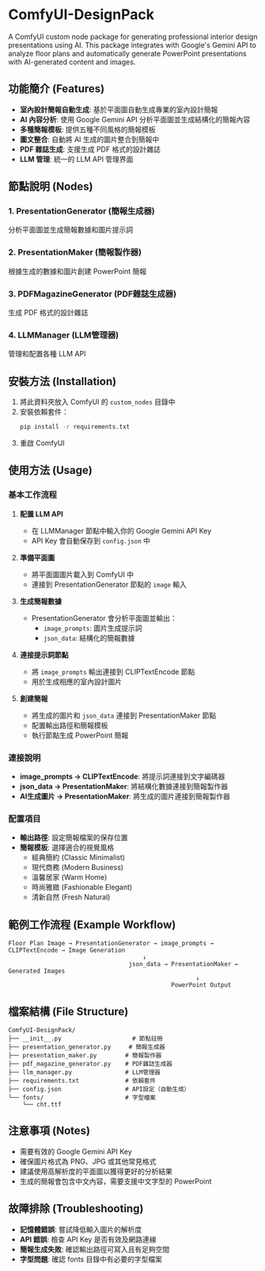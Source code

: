 # ComfyUI-DesignPack

A ComfyUI custom node package for generating professional interior design presentations using AI. This package integrates with Google's Gemini API to analyze floor plans and automatically generate PowerPoint presentations with AI-generated content and images.

## 功能簡介 (Features)

- **室內設計簡報自動生成**: 基於平面圖自動生成專業的室內設計簡報
- **AI 內容分析**: 使用 Google Gemini API 分析平面圖並生成結構化的簡報內容
- **多種簡報模板**: 提供五種不同風格的簡報模板
- **圖文整合**: 自動將 AI 生成的圖片整合到簡報中
- **PDF 雜誌生成**: 支援生成 PDF 格式的設計雜誌
- **LLM 管理**: 統一的 LLM API 管理界面

## 節點說明 (Nodes)

### 1. PresentationGenerator (簡報生成器)
分析平面圖並生成簡報數據和圖片提示詞

### 2. PresentationMaker (簡報製作器)
根據生成的數據和圖片創建 PowerPoint 簡報

### 3. PDFMagazineGenerator (PDF雜誌生成器)
生成 PDF 格式的設計雜誌

### 4. LLMManager (LLM管理器)
管理和配置各種 LLM API

## 安裝方法 (Installation)

1. 將此資料夾放入 ComfyUI 的 `custom_nodes` 目錄中
2. 安裝依賴套件：
   ```bash
   pip install -r requirements.txt
   ```
3. 重啟 ComfyUI

## 使用方法 (Usage)

### 基本工作流程

1. **配置 LLM API**
   - 在 LLMManager 節點中輸入你的 Google Gemini API Key
   - API Key 會自動保存到 `config.json` 中

2. **準備平面圖**
   - 將平面圖圖片載入到 ComfyUI 中
   - 連接到 PresentationGenerator 節點的 `image` 輸入

3. **生成簡報數據**
   - PresentationGenerator 會分析平面圖並輸出：
     - `image_prompts`: 圖片生成提示詞
     - `json_data`: 結構化的簡報數據

4. **連接提示詞節點**
   - 將 `image_prompts` 輸出連接到 CLIPTextEncode 節點
   - 用於生成相應的室內設計圖片

5. **創建簡報**
   - 將生成的圖片和 `json_data` 連接到 PresentationMaker 節點
   - 配置輸出路徑和簡報模板
   - 執行節點生成 PowerPoint 簡報

### 連接說明

- **image_prompts → CLIPTextEncode**: 將提示詞連接到文字編碼器
- **json_data → PresentationMaker**: 將結構化數據連接到簡報製作器
- **AI生成圖片 → PresentationMaker**: 將生成的圖片連接到簡報製作器

### 配置項目

- **輸出路徑**: 設定簡報檔案的保存位置
- **簡報模板**: 選擇適合的視覺風格
  - 經典簡約 (Classic Minimalist)
  - 現代商務 (Modern Business)
  - 溫馨居家 (Warm Home)
  - 時尚雅緻 (Fashionable Elegant)
  - 清新自然 (Fresh Natural)

## 範例工作流程 (Example Workflow)

```
Floor Plan Image → PresentationGenerator → image_prompts → CLIPTextEncode → Image Generation
                                      ↓
                                  json_data → PresentationMaker ← Generated Images
                                                     ↓
                                              PowerPoint Output
```

## 檔案結構 (File Structure)

```
ComfyUI-DesignPack/
├── __init__.py                    # 節點註冊
├── presentation_generator.py     # 簡報生成器
├── presentation_maker.py        # 簡報製作器
├── pdf_magazine_generator.py    # PDF雜誌生成器
├── llm_manager.py               # LLM管理器
├── requirements.txt             # 依賴套件
├── config.json                  # API設定（自動生成）
└── fonts/                       # 字型檔案
    └── cht.ttf
```

## 注意事項 (Notes)

- 需要有效的 Google Gemini API Key
- 確保圖片格式為 PNG、JPG 或其他常見格式
- 建議使用高解析度的平面圖以獲得更好的分析結果
- 生成的簡報會包含中文內容，需要支援中文字型的 PowerPoint

## 故障排除 (Troubleshooting)

- **記憶體錯誤**: 嘗試降低輸入圖片的解析度
- **API 錯誤**: 檢查 API Key 是否有效及網路連線
- **簡報生成失敗**: 確認輸出路徑可寫入且有足夠空間
- **字型問題**: 確認 fonts 目錄中有必要的字型檔案